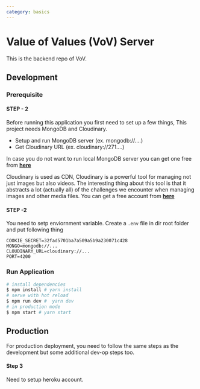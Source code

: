 ```yaml
---
category: basics
---
```


# Value of Values (VoV) Server

This is the backend repo of VoV.

## Development
### Prerequisite

#### STEP - 2

Before running this application you first need to set up a few things, This project needs MongoDB and Cloudinary. 

- Setup and run MongoDB server  (ex. mongodb://....)
- Get Cloudinary URL  (ex. cloudinary://271....)

In case you do not want to run local MongoDB server you can get one free from **[here](https://www.mongodb.com/cloud/atlas/pricing)**

Cloudinary is used as CDN, Cloudinary is a powerful tool for managing not just images but also videos. The interesting thing about this tool is that it abstracts a lot (actually all) of the challenges we encounter when managing images and other media files. You can get a free account from **[here](https://cloudinary.com/)**

#### STEP -2

You need to setp enviornment variable. Create a `.env` file in dir root folder and put following thing

```env
COOKIE_SECRET=32fad5701ba7a509a5b9a230071c428
MONGO=mongodb://...
CLOUDINARY_URL=cloudinary://...
PORT=4200
```


### Run Application

``` bash
# install dependencies
$ npm install # yarn install
# serve with hot reload
$ npm run dev #  yarn dev
# in production mode
$ npm start # yarn start
```


## Production

For production deployment, you need to follow the same steps as the development but some additional dev-op steps too.

#### Step 3

Need to setup heroku account.

